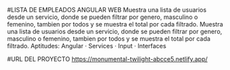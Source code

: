 #LISTA DE EMPLEADOS ANGULAR WEB
Muestra una lista de usuarios desde un servicio, donde se pueden filtrar por genero, masculino o femenino, tambien por todos y se muestra el total por cada filtrado.
Muestra una lista de usuarios desde un servicio, donde se pueden filtrar por genero, masculino o femenino, tambien por todos y se muestra el total por cada filtrado.
Aptitudes: Angular · Services · Input · Interfaces

#URL DEL PROYECTO
https://monumental-twilight-abcce5.netlify.app/
